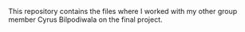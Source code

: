 This repository contains the files where I worked with my other group member Cyrus Bilpodiwala on the final project.
